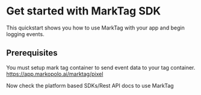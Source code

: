 # Get started with MarkTag SDK

This quickstart shows you how to use MarkTag with your app and begin logging events.

## Prerequisites

You must setup mark tag container to send event data to your tag container.
https://app.markopolo.ai/marktag/pixel


Now check the platform based SDKs/Rest API docs to use MarkTag
